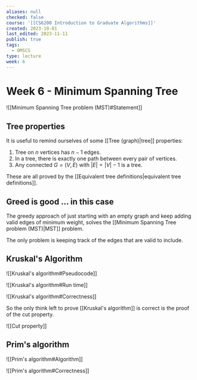 ```yaml
---
aliases: null
checked: false
course: '[[CS6200 Introduction to Graduate Algorithms]]'
created: 2023-10-01
last_edited: 2023-11-11
publish: true
tags:
  - OMSCS
type: lecture
week: 6
---
```

# Week 6 - Minimum Spanning Tree

![[Minimum Spanning Tree problem (MST)#Statement]]

## Tree properties

It is useful to remind ourselves of some [[Tree (graph)|tree]] properties:

1. Tree on $n$ vertices has $n-1$ edges.
2. In a tree, there is exactly one path between every pair of vertices.
3. Any connected $G = (V,E)$ with $\vert E \vert = \vert V \vert - 1$ is a tree.

These are all proved by the [[Equivalent tree definitions|equivalent tree definitions]].

## Greed is good ... in this case

The greedy approach of just starting with an empty graph and keep adding valid edges of minimum weight, solves the [[Minimum Spanning Tree problem (MST)|MST]] problem.

The only problem is keeping track of the edges that are valid to include.

## Kruskal's Algorithm

![[Kruskal's algorithm#Pseudocode]]

![[Kruskal's algorithm#Run time]]

![[Kruskal's algorithm#Correctness]]

So the only think left to prove [[Kruskal's algorithm]] is correct is the proof of the cut property.

![[Cut property]]

## Prim's algorithm

![[Prim's algorithm#Algorithm]]

![[Prim's algorithm#Correctness]]
